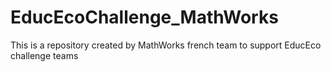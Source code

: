 EducEcoChallenge_MathWorks
==========================

This is a repository created by MathWorks french team to support EducEco challenge teams
